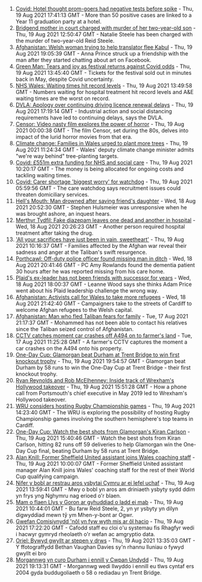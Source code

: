 1. [Covid: Hotel thought prom-goers had negative tests before spike](https://www.bbc.co.uk/news/uk-wales-58269876) - Thu, 19 Aug 2021 17:41:13 GMT - More than 50 positive cases are linked to a Year 11 graduation party at a hotel.
2. [Bridgend mother in court charged with murder of her two-year-old son](https://www.bbc.co.uk/news/uk-wales-58260646) - Thu, 19 Aug 2021 12:50:47 GMT - Natalie Steele has been charged with the murder of two-year-old Reid Steele.
3. [Afghanistan: Welsh woman trying to help translator flee Kabul](https://www.bbc.co.uk/news/uk-wales-58272107) - Thu, 19 Aug 2021 19:05:39 GMT - Anna Prince struck up a friendship with the man after they started chatting about art on Facebook.
4. [Green Man: Tears and joy as festival returns against Covid odds](https://www.bbc.co.uk/news/uk-wales-58267969) - Thu, 19 Aug 2021 13:45:40 GMT - Tickets for the festival sold out in minutes back in May, despite Covid uncertainty.
5. [NHS Wales: Waiting times hit record levels](https://www.bbc.co.uk/news/uk-wales-58267774) - Thu, 19 Aug 2021 13:49:58 GMT - Numbers waiting for hospital treatment hit record levels and A&E waiting times are the worst on record.
6. [DVLA: Apology over continuing driving licence renewal delays](https://www.bbc.co.uk/news/uk-wales-58266532) - Thu, 19 Aug 2021 17:19:14 GMT - Industrial action and social distancing requirements have led to continuing delays, says the DVLA.
7. [Censor: Video nasty film explores the power of horror](https://www.bbc.co.uk/news/entertainment-arts-58246426) - Thu, 19 Aug 2021 00:00:38 GMT - The film Censor, set during the 80s, delves into impact of the lurid horror movies from that era.
8. [Climate change: Families in Wales urged to plant more trees](https://www.bbc.co.uk/news/uk-wales-58259637) - Thu, 19 Aug 2021 11:24:34 GMT - Wales' deputy climate change minister admits "we're way behind" tree-planting targets.
9. [Covid: £551m extra funding for NHS and social care](https://www.bbc.co.uk/news/uk-wales-58259638) - Thu, 19 Aug 2021 10:20:17 GMT - The money is being allocated for ongoing costs and tackling waiting times.
10. [Covid: Carer shortage 'biggest worry' for watchdog](https://www.bbc.co.uk/news/uk-wales-58259636) - Thu, 19 Aug 2021 05:59:56 GMT - The care watchdog says recruitment issues could threaten domiciliary services.
11. [Hell's Mouth: Man drowned after saving friend's daughter](https://www.bbc.co.uk/news/uk-wales-58263956) - Wed, 18 Aug 2021 20:52:30 GMT - Stephen Hulsmeier was unresponsive when he was brought ashore, an inquest hears.
12. [Merthyr Tydfil: Fake diazepam leaves one dead and another in hospital](https://www.bbc.co.uk/news/uk-wales-58262827) - Wed, 18 Aug 2021 20:26:23 GMT - Another person required hospital treatment after taking the drug.
13. ['All your sacrifices have just been in vain, sweetheart'](https://www.bbc.co.uk/news/uk-58267755) - Thu, 19 Aug 2021 10:16:37 GMT - Families affected by the Afghan war reveal their sadness and anger at the Taliban's swift resurgence.
14. [Porthcawl: Off-duty police officer found missing man in ditch](https://www.bbc.co.uk/news/uk-wales-58262831) - Wed, 18 Aug 2021 20:41:46 GMT - PC Amy Rowlands found the dementia patient 30 hours after he was reported missing from his care home.
15. [Plaid's ex-leader has not been friends with successor for years](https://www.bbc.co.uk/news/uk-wales-politics-58259557) - Wed, 18 Aug 2021 18:00:37 GMT - Leanne Wood says she thinks Adam Price went about his Plaid leadership challenge the wrong way.
16. [Afghanistan: Activists call for Wales to take more refugees](https://www.bbc.co.uk/news/uk-wales-58263960) - Wed, 18 Aug 2021 21:42:40 GMT - Campaigners take to the streets of Cardiff to welcome Afghan refugees to the Welsh capital.
17. [Afghanistan: Man who fled Taliban fears for family](https://www.bbc.co.uk/news/uk-wales-58248562) - Tue, 17 Aug 2021 21:17:37 GMT - Mohammed has not been able to contact his relatives since the Taliban seized control of Afghanistan.
18. [CCTV catches moment car crashes off A494 on to farmer's land](https://www.bbc.co.uk/news/uk-wales-58243619) - Tue, 17 Aug 2021 11:25:28 GMT - A farmer's CCTV captures the moment a car crashes on the A494 onto his property.
19. [One-Day Cup: Glamorgan beat Durham at Trent Bridge to win first knockout trophy](https://www.bbc.co.uk/sport/cricket/58237726) - Thu, 19 Aug 2021 19:54:57 GMT - Glamorgan beat Durham by 58 runs to win the One-Day Cup at Trent Bridge - their first knockout trophy.
20. [Ryan Reynolds and Rob McElhenney: Inside track of Wrexham's Hollywood takeover](https://www.bbc.co.uk/sport/football/58120149) - Thu, 19 Aug 2021 15:51:28 GMT - How a phone call from Portsmouth's chief executive in May 2019 led to Wrexham's Hollywood takeover.
21. [WRU considers hosting Rugby Championship games](https://www.bbc.co.uk/sport/rugby-union/58271317) - Thu, 19 Aug 2021 14:23:40 GMT - The WRU is exploring the possibility of hosting Rugby Championship games involving the southern hemisphere's top teams in Cardiff.
22. [One-Day Cup: Watch the best shots from Glamorgan's Kiran Carlson](https://www.bbc.co.uk/sport/av/cricket/58272082) - Thu, 19 Aug 2021 15:40:46 GMT - Watch the best shots from Kiran Carlson, hitting 82 runs off 59 deliveries to help Glamorgan win the One-Day Cup final, beating Durham by 58 runs at Trent Bridge.
23. [Alan Knill: Former Sheffield United assistant joins Wales coaching staff](https://www.bbc.co.uk/sport/football/58268793) - Thu, 19 Aug 2021 10:00:07 GMT - Former Sheffield United assistant manager Alan Knill joins Wales' coaching staff for the rest of their World Cup qualifying campaign.
24. [Nifer y bobl ar restrau aros ysbytai Cymru ar ei lefel uchaf](https://www.bbc.co.uk/newyddion/58268281) - Thu, 19 Aug 2021 13:59:41 GMT - Mwy o bobl yn aros am driniaeth ysbyty sydd ddim yn frys yng Nghymru nag erioed o'r blaen.
25. [Mam o flaen Llys y Goron ar gyhuddiad o ladd ei mab](https://www.bbc.co.uk/newyddion/58269407) - Thu, 19 Aug 2021 10:44:01 GMT - Bu farw Reid Steele, 2, yn yr ysbyty yn dilyn digwyddiad mewn tŷ ym Mhen-y-bont ar Ogwr.
26. [Gwefan Comisiynydd 'nôl yn fyw wyth mis ar ôl hacio](https://www.bbc.co.uk/newyddion/58186504) - Thu, 19 Aug 2021 17:22:20 GMT - Cafodd staff eu cloi o'u systemau fis Rhagfyr wedi i hacwyr gymryd rheolaeth o'r wefan ac amgryptio data.
27. [Oriel: Bywyd gwyllt ar stepen y drws](https://www.bbc.co.uk/newyddion/58264137) - Thu, 19 Aug 2021 13:35:03 GMT - Y ffotograffydd Bethan Vaughan Davies sy'n rhannu lluniau o fywyd gwyllt ei bro
28. [Morgannwg yn curo Durham i ennill y Cwpan Undydd](https://www.bbc.co.uk/newyddion/58272328) - Thu, 19 Aug 2021 19:13:31 GMT - Morgannwg wedi llwyddo i ennill eu tlws cyntaf ers 2004 gyda buddugoliaeth o 58 o rediadau yn Trent Bridge.
